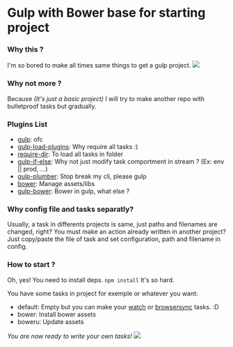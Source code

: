 # Gulp with Bower base for starting project

### Why this ?
I'm so bored to make all times same things to get a gulp project.
![](http://i.imgur.com/SvVIX4w.gif)

### Why not more ?
Because *(It's just a basic project)*
I will try to make another repo with bulletproof tasks but gradually.

### Plugins List
- [gulp](https://www.npmjs.com/package/gulp): ofc
- [gulp-load-plugins](https://www.npmjs.com/package/gulp-load-plugins): Why require all tasks :)
- [require-dir](https://www.npmjs.com/package/require-dir): To load all tasks in folder
- [gulp-if-else](https://www.npmjs.com/package/gulp-if-else): Why not just modify task comportment in stream ? (Ex: env || prod, ...)
- [gulp-plumber](https://www.npmjs.com/package/gulp-plumber): Stop break my cli, please gulp
- [bower](https://www.npmjs.com/package/bower): Manage assets/libs
- [gulp-bower](https://www.npmjs.com/package/gulp-bower): Bower in gulp, what else ?

### Why config file and tasks separatly?
Usually, a task in differents projects is same, just paths and filenames are changed, right?
You must make an action already written in another project? Just copy/paste the file of task and set configuration, path and filename in config.

### How to start ?
Oh, yes! You need to install deps.
`npm install` It's so hard.

You have some tasks in project for exemple or whatever you want:
- default: Empty but you can make your [watch](https://www.npmjs.com/package/gulp-watch) or [browsersync](http://www.browsersync.io/docs/gulp/) tasks. :D
- bower: Install bower assets
- boweru: Update assets

*You are now ready to write your own tasks!*
![](http://i.imgur.com/vkK6YrI.gif)
